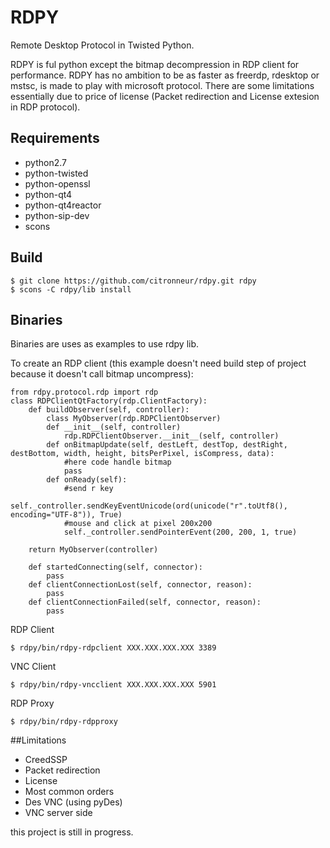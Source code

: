 # RDPY

Remote Desktop Protocol in Twisted Python.

RDPY is ful python except the bitmap decompression in RDP client for performance. RDPY has no ambition to be as faster as freerdp, rdesktop or mstsc, is made to play with microsoft protocol. There are some limitations essentially due to price of license (Packet redirection and License extesion in RDP protocol).


## Requirements
* python2.7
* python-twisted
* python-openssl
* python-qt4
* python-qt4reactor
* python-sip-dev
* scons

## Build
```
$ git clone https://github.com/citronneur/rdpy.git rdpy
$ scons -C rdpy/lib install
```

## Binaries
Binaries are uses as examples to use rdpy lib.

To create an RDP client (this example doesn't need build step of project because it doesn't call bitmap uncompress):
```
from rdpy.protocol.rdp import rdp
class RDPClientQtFactory(rdp.ClientFactory):
    def buildObserver(self, controller):
        class MyObserver(rdp.RDPClientObserver)
		def __init__(self, controller)
			rdp.RDPClientObserver.__init__(self, controller)
		def onBitmapUpdate(self, destLeft, destTop, destRight, destBottom, width, height, bitsPerPixel, isCompress, data):
			#here code handle bitmap
			pass
		def onReady(self):
			#send r key
			self._controller.sendKeyEventUnicode(ord(unicode("r".toUtf8(), encoding="UTF-8")), True)
			#mouse and click at pixel 200x200
			self._controller.sendPointerEvent(200, 200, 1, true)

	return MyObserver(controller)

    def startedConnecting(self, connector):
        pass
    def clientConnectionLost(self, connector, reason):
        pass
    def clientConnectionFailed(self, connector, reason):
        pass
```

RDP Client
```
$ rdpy/bin/rdpy-rdpclient XXX.XXX.XXX.XXX 3389
```

VNC Client
```
$ rdpy/bin/rdpy-vncclient XXX.XXX.XXX.XXX 5901
```

RDP Proxy
```
$ rdpy/bin/rdpy-rdpproxy
```

##Limitations
* CreedSSP
* Packet redirection
* License
* Most common orders
* Des VNC (using pyDes)
* VNC server side

this project is still in progress.
